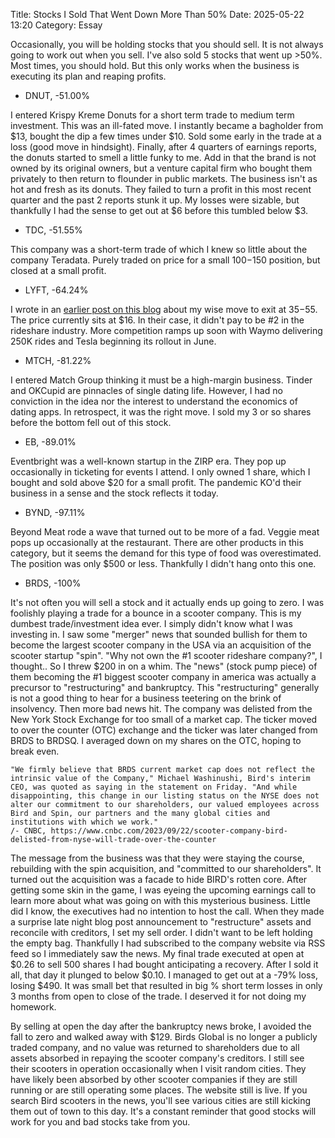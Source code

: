 Title: Stocks I Sold That Went Down More Than 50% 
Date: 2025-05-22 13:20 
Category: Essay

Occasionally, you will be holding stocks that you should sell. It is not always going to work out when you sell. I've also sold 5 stocks that went up >50%. Most times, you should hold. But this only works when the business is executing its plan and reaping profits.

+ DNUT, -51.00%

I entered Krispy Kreme Donuts for a short term trade to medium term investment. This was an ill-fated move. I instantly became a bagholder from $13, bought the dip a few times under $10. Sold some early in the trade at a loss (good move in hindsight). Finally, after 4 quarters of earnings reports, the donuts started to smell a little funky to me. Add in that the brand is not owned by its original owners, but a venture capital firm who bought them privately to then return to flounder in public markets. The business isn't as hot and fresh as its donuts. They failed to turn a profit in this most recent quarter and the past 2 reports stunk it up. My losses were sizable, but thankfully I had the sense to get out at $6 before this tumbled below $3.

+ TDC, -51.55%

This company was a short-term trade of which I knew so little about the company Teradata. Purely traded on price for a small $100-$150 position, but closed at a small profit.

+ LYFT, -64.24%

I wrote in an [earlier post on this blog](https://divbull.com/getting-out-of-lyft-stock) about my wise move to exit at $35-$55. The price currently sits at $16.
In their case, it didn't pay to be #2 in the rideshare industry. More competition ramps up soon with Waymo delivering 250K rides and Tesla beginning its rollout in June.

+ MTCH, -81.22%

I entered Match Group thinking it must be a high-margin business. Tinder and OKCupid are pinnacles of single dating life. However, I had no conviction in the idea nor the interest to understand the economics of dating apps. In retrospect, it was the right move. I sold my 3 or so shares before the bottom fell out of this stock.

+ EB, -89.01%

Eventbright was a well-known startup in the ZIRP era. They pop up occasionally in ticketing for events I attend. I only owned 1 share, which I bought and sold above $20 for a small profit. The pandemic KO'd their business in a sense and the stock reflects it today.

+ BYND, -97.11%

Beyond Meat rode a wave that turned out to be more of a fad. Veggie meat pops up occasionally at the restaurant. There are other products in this category, but it seems the demand for this type of food was overestimated. The position was only $500 or less. Thankfully I didn't hang onto this one.

+ BRDS, -100%

It's not often you will sell a stock and it actually ends up going to zero. I was foolishly playing a trade for a bounce in a scooter company. This is my dumbest trade/investment idea ever. I simply didn't know what I was investing in. I saw some "merger" news that sounded bullish for them to become the largest scooter company in the USA via an acquisition of the scooter startup "spin". "Why not own the #1 scooter rideshare company?", I thought.. So I threw $200 in on a whim. The "news" (stock pump piece) of them becoming the #1 biggest scooter company in america was actually a precursor to "restructuring" and bankruptcy. This "restructuring" generally is not a good thing to hear for a business teetering on the brink of insolvency. Then more bad news hit. The company was delisted from the New York Stock Exchange for too small of a market cap. The ticker moved to over the counter (OTC) exchange and the ticker was later changed from BRDS to BRDSQ. I averaged down on my shares on the OTC, hoping to break even.

    "We firmly believe that BRDS current market cap does not reflect the intrinsic value of the Company," Michael Washinushi, Bird's interim CEO, was quoted as saying in the statement on Friday. "And while disappointing, this change in our listing status on the NYSE does not alter our commitment to our shareholders, our valued employees across Bird and Spin, our partners and the many global cities and institutions with which we work."
    /- CNBC, https://www.cnbc.com/2023/09/22/scooter-company-bird-delisted-from-nyse-will-trade-over-the-counter

The message from the business was that they were staying the course, rebuilding with the spin acquisition, and "committed to our shareholders". It turned out the acquisition was a facade to hide BIRD's rotten core. After getting some skin in the game, I was eyeing the upcoming earnings call to learn more about what was going on with this mysterious business. Little did I know, the executives had no intention to host the call. When they made a surprise late night blog post announcement to "restructure" assets and reconcile with creditors, I set my sell order. I didn't want to be left holding the empty bag. Thankfully I had subscribed to the company website via RSS feed so I immediately saw the news. My final trade executed at open at $0.26 to sell 500 shares I had bought anticipating a recovery. After I sold it all, that day it plunged to below $0.10. I managed to get out at a -79% loss, losing $490. It was small bet that resulted in big % short term losses in only 3 months from open to close of the trade. I deserved it for not doing my homework. 

By selling at open the day after the bankruptcy news broke, I avoided the fall to zero and walked away with $129. Birds Global is no longer a publicly traded company, and no value was returned to shareholders due to all assets absorbed in repaying the scooter company's creditors. I still see their scooters in operation occasionally when I visit random cities. They have likely been absorbed by other scooter companies if they are still running or are still operating some places. The website still is live. If you search Bird scooters in the news, you'll see various cities are still kicking them out of town to this day. It's a constant reminder that good stocks will work for you and bad stocks take from you.







